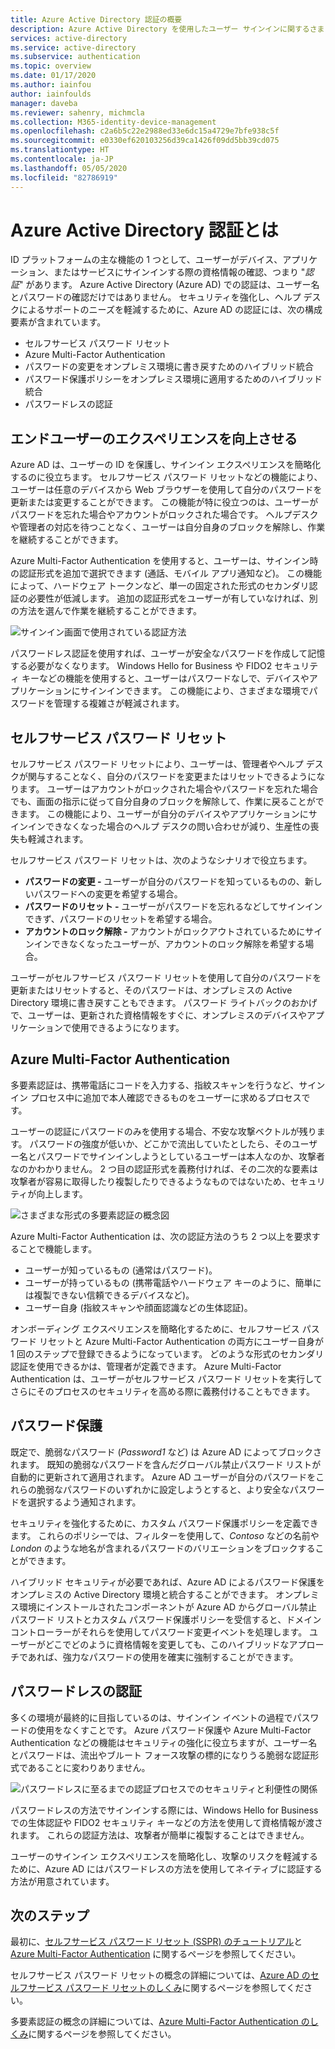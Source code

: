 ```yaml
---
title: Azure Active Directory 認証の概要
description: Azure Active Directory を使用したユーザー サインインに関するさまざまな認証方法とセキュリティ機能について説明します。
services: active-directory
ms.service: active-directory
ms.subservice: authentication
ms.topic: overview
ms.date: 01/17/2020
ms.author: iainfou
author: iainfoulds
manager: daveba
ms.reviewer: sahenry, michmcla
ms.collection: M365-identity-device-management
ms.openlocfilehash: c2a6b5c22e2988ed33e6dc15a4729e7bfe938c5f
ms.sourcegitcommit: e0330ef620103256d39ca1426f09dd5bb39cd075
ms.translationtype: HT
ms.contentlocale: ja-JP
ms.lasthandoff: 05/05/2020
ms.locfileid: "82786919"
---
```

# <a name="what-is-azure-active-directory-authentication"></a>Azure Active Directory 認証とは

ID プラットフォームの主な機能の 1 つとして、ユーザーがデバイス、アプリケーション、またはサービスにサインインする際の資格情報の確認、つまり "*認証*" があります。 Azure Active Directory (Azure AD) での認証は、ユーザー名とパスワードの確認だけではありません。 セキュリティを強化し、ヘルプ デスクによるサポートのニーズを軽減するために、Azure AD の認証には、次の構成要素が含まれています。

* セルフサービス パスワード リセット
* Azure Multi-Factor Authentication
* パスワードの変更をオンプレミス環境に書き戻すためのハイブリッド統合
* パスワード保護ポリシーをオンプレミス環境に適用するためのハイブリッド統合
* パスワードレスの認証

## <a name="improve-the-end-user-experience"></a>エンドユーザーのエクスペリエンスを向上させる

Azure AD は、ユーザーの ID を保護し、サインイン エクスペリエンスを簡略化するのに役立ちます。 セルフサービス パスワード リセットなどの機能により、ユーザーは任意のデバイスから Web ブラウザーを使用して自分のパスワードを更新または変更することができます。 この機能が特に役立つのは、ユーザーがパスワードを忘れた場合やアカウントがロックされた場合です。 ヘルプデスクや管理者の対応を待つことなく、ユーザーは自分自身のブロックを解除し、作業を継続することができます。

Azure Multi-Factor Authentication を使用すると、ユーザーは、サインイン時の認証形式を追加で選択できます (通話、モバイル アプリ通知など)。 この機能によって、ハードウェア トークンなど、単一の固定された形式のセカンダリ認証の必要性が低減します。 追加の認証形式をユーザーが有していなければ、別の方法を選んで作業を継続することができます。

![サインイン画面で使用されている認証方法](media/concept-authentication-methods/overview-login.png)

パスワードレス認証を使用すれば、ユーザーが安全なパスワードを作成して記憶する必要がなくなります。 Windows Hello for Business や FIDO2 セキュリティ キーなどの機能を使用すると、ユーザーはパスワードなしで、デバイスやアプリケーションにサインインできます。 この機能により、さまざまな環境でパスワードを管理する複雑さが軽減されます。

## <a name="self-service-password-reset"></a>セルフサービス パスワード リセット

セルフサービス パスワード リセットにより、ユーザーは、管理者やヘルプ デスクが関与することなく、自分のパスワードを変更またはリセットできるようになります。 ユーザーはアカウントがロックされた場合やパスワードを忘れた場合でも、画面の指示に従って自分自身のブロックを解除して、作業に戻ることができます。 この機能により、ユーザーが自分のデバイスやアプリケーションにサインインできなくなった場合のヘルプ デスクの問い合わせが減り、生産性の喪失も軽減されます。

セルフサービス パスワード リセットは、次のようなシナリオで役立ちます。

* **パスワードの変更 -** ユーザーが自分のパスワードを知っているものの、新しいパスワードへの変更を希望する場合。
* **パスワードのリセット -** ユーザーがパスワードを忘れるなどしてサインインできず、パスワードのリセットを希望する場合。
* **アカウントのロック解除 -** アカウントがロックアウトされているためにサインインできなくなったユーザーが、アカウントのロック解除を希望する場合。

ユーザーがセルフサービス パスワード リセットを使用して自分のパスワードを更新またはリセットすると、そのパスワードは、オンプレミスの Active Directory 環境に書き戻すこともできます。 パスワード ライトバックのおかげで、ユーザーは、更新された資格情報をすぐに、オンプレミスのデバイスやアプリケーションで使用できるようになります。

## <a name="azure-multi-factor-authentication"></a>Azure Multi-Factor Authentication

多要素認証は、携帯電話にコードを入力する、指紋スキャンを行うなど、サインイン プロセス中に追加で本人確認できるものをユーザーに求めるプロセスです。

ユーザーの認証にパスワードのみを使用する場合、不安な攻撃ベクトルが残ります。 パスワードの強度が低いか、どこかで流出していたとしたら、そのユーザー名とパスワードでサインインしようとしているユーザーは本人なのか、攻撃者なのかわかりません。 2 つ目の認証形式を義務付ければ、その二次的な要素は攻撃者が容易に取得したり複製したりできるようなものではないため、セキュリティが向上します。

![さまざまな形式の多要素認証の概念図](./media/concept-mfa-howitworks/methods.png)

Azure Multi-Factor Authentication は、次の認証方法のうち 2 つ以上を要求することで機能します。

* ユーザーが知っているもの (通常はパスワード)。
* ユーザーが持っているもの (携帯電話やハードウェア キーのように、簡単には複製できない信頼できるデバイスなど)。
* ユーザー自身 (指紋スキャンや顔面認識などの生体認証)。

オンボーディング エクスペリエンスを簡略化するために、セルフサービス パスワード リセットと Azure Multi-Factor Authentication の両方にユーザー自身が 1 回のステップで登録できるようになっています。 どのような形式のセカンダリ認証を使用できるかは、管理者が定義できます。 Azure Multi-Factor Authentication は、ユーザーがセルフサービス パスワード リセットを実行してさらにそのプロセスのセキュリティを高める際に義務付けることもできます。

## <a name="password-protection"></a>パスワード保護

既定で、脆弱なパスワード (*Password1* など) は Azure AD によってブロックされます。 既知の脆弱なパスワードを含んだグローバル禁止パスワード リストが自動的に更新されて適用されます。 Azure AD ユーザーが自分のパスワードをこれらの脆弱なパスワードのいずれかに設定しようとすると、より安全なパスワードを選択するよう通知されます。

セキュリティを強化するために、カスタム パスワード保護ポリシーを定義できます。 これらのポリシーでは、フィルターを使用して、*Contoso* などの名前や *London* のような地名が含まれるパスワードのバリエーションをブロックすることができます。

ハイブリッド セキュリティが必要であれば、Azure AD によるパスワード保護をオンプレミスの Active Directory 環境と統合することができます。 オンプレミス環境にインストールされたコンポーネントが Azure AD からグローバル禁止パスワード リストとカスタム パスワード保護ポリシーを受信すると、ドメイン コントローラーがそれらを使用してパスワード変更イベントを処理します。 ユーザーがどこでどのように資格情報を変更しても、このハイブリッドなアプローチであれば、強力なパスワードの使用を確実に強制することができます。

## <a name="passwordless-authentication"></a>パスワードレスの認証

多くの環境が最終的に目指しているのは、サインイン イベントの過程でパスワードの使用をなくすことです。 Azure パスワード保護や Azure Multi-Factor Authentication などの機能はセキュリティの強化に役立ちますが、ユーザー名とパスワードは、流出やブルート フォース攻撃の標的になりうる脆弱な認証形式であることに変わりありません。

![パスワードレスに至るまでの認証プロセスでのセキュリティと利便性の関係](./media/concept-authentication-passwordless/passwordless-convenience-security.png)

パスワードレスの方法でサインインする際には、Windows Hello for Business での生体認証や FIDO2 セキュリティ キーなどの方法を使用して資格情報が渡されます。 これらの認証方法は、攻撃者が簡単に複製することはできません。

ユーザーのサインイン エクスペリエンスを簡略化し、攻撃のリスクを軽減するために、Azure AD にはパスワードレスの方法を使用してネイティブに認証する方法が用意されています。

## <a name="next-steps"></a>次のステップ

最初に、[セルフサービス パスワード リセット (SSPR) のチュートリアル][tutorial-sspr]と [Azure Multi-Factor Authentication][tutorial-azure-mfa] に関するページを参照してください。

セルフサービス パスワード リセットの概念の詳細については、[Azure AD のセルフサービス パスワード リセットのしくみ][concept-sspr]に関するページを参照してください。

多要素認証の概念の詳細については、[Azure Multi-Factor Authentication のしくみ][concept-mfa]に関するページを参照してください。

<!-- INTERNAL LINKS -->
[tutorial-sspr]: tutorial-enable-sspr.md
[tutorial-azure-mfa]: tutorial-enable-azure-mfa.md
[concept-sspr]: concept-sspr-howitworks.md
[concept-mfa]: concept-mfa-howitworks.md
